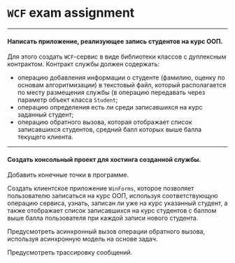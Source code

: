 # `WCF` exam assignment

***

#### Написать приложение, реализующее запись студентов на курс ООП.

Для этого создать `WCF`-сервис в виде библиотеки классов с дуплексным контрактом.  Контракт службы должен содержать:

* операцию добавления информации о студенте (фамилию, оценку по основам алгоритмизации) в текстовый файл, который располагается по месту размещения службы (в операцию передавать через параметр объект класса `Student`;
* операцию определения есть ли среди записавшихся на курс заданный студент;
* операцию обратного вызова, которая отображает список записавшихся студентов, средний балл которых выше балла текущего клиента.

***

#### Создать консольный проект для хостинга созданной службы. 
Добавить конечные точки в программе.

Создать клиентское приложение `WinForms`, которое позволяет пользователю записаться на курс ООП, используя соответствующую операцию сервиса, узнать, записан ли уже на курс указанный студент, а  также отображает список записавшихся на курс студентов с баллом выше балла пользователя при каждой записи нового студента. 

Предусмотреть асинхронный вызов операции обратного вызова, используя асинхронную модель на основе задач. 

Предусмотреть трассировку сообщений.
